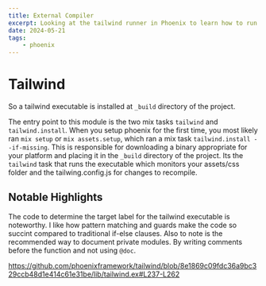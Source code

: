 ```yaml
---
title: External Compiler
excerpt: Looking at the tailwind runner in Phoenix to learn how to run an external compiler as part of your dev process with Phoenix.
date: 2024-05-21
tags:
    - phoenix
---
```


# Tailwind

So a tailwind executable is installed at `_build` directory of the project.


The entry point to this module is the two mix tasks `tailwind` and `tailwind.install`. When you setup phoenix for the first time, you most likely ran `mix setup` or `mix assets.setup`, which ran a mix task `tailwind.install --if-missing`. This is responsible for downloading a binary appropriate for your platform and placing it in the `_build` directory of the project. Its the `tailwind` task that runs the executable which monitors your assets/css folder and the tailwing.config.js for changes to recompile. 

## Notable Highlights
The code to determine the target label for the tailwind executable is noteworthy. I like how pattern matching and guards make the code so succint compared to traditional if-else clauses. Also to note is the recommended way to document private modules. By writing comments before the function and not using `@doc`. 


https://github.com/phoenixframework/tailwind/blob/8e1869c09fdc36a9bc329ccb48d1e414c61e31be/lib/tailwind.ex#L237-L262

